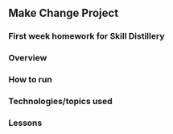 ## Make Change Project

### First week homework for Skill Distillery

### Overview

###  How to run

### Technologies/topics used

### Lessons
